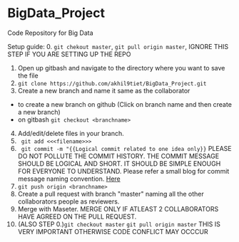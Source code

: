 # BigData_Project
Code Repository for Big Data

Setup guide:
0. ```git chekout master```, ```git pull origin master```, IGNORE THIS STEP IF YOU ARE SETTING UP THE REPO
1. Open up gitbash and navigate to the directory where you want to save the file
2. ```git clone https://github.com/akhil9tiet/BigData_Project.git ```
3. Create a new branch and name it same as the collaborator
  * to create a new branch on github (Click on branch name and then create a new branch)
  * on gitbash ```git checkout <branchname>```
4. Add/edit/delete files in your branch.
5. ``` git add <<<filename>>>```
6. ``` git commit -m "{{Logical commit related to one idea only}}``` PLEASE DO NOT POLLUTE THE COMMIT HISTORY. THE COMMIT MESSAGE SHOULD BE LOGICAL AND SHORT. IT SHOULD BE SIMPLE ENOUGH FOR EVERYONE TO UNDERSTAND.
Please refer a small blog for commit message naming convention. [Here](https://github.com/erlang/otp/wiki/Writing-good-commit-messages)
7. ```git push origin <branchname>```
8. Create a pull request with branch "master" naming all the other collaborators people as reviewers.
9. Merge with Maseter. MERGE ONLY IF ATLEAST 2 COLLABORATORS HAVE AGREED ON THE PULL REQUEST.
10. (ALSO STEP 0.)```git checkout master``` ```git pull origin master``` THIS IS VERY IMPORTANT OTHERWISE CODE CONFLICT MAY OCCCUR
